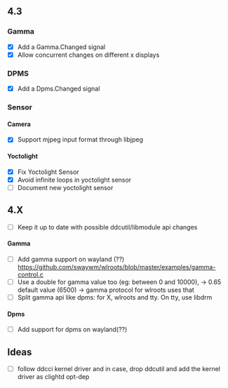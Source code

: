 ## 4.3

### Gamma
- [x] Add a Gamma.Changed signal
- [x] Allow concurrent changes on different x displays

### DPMS
- [x] Add a Dpms.Changed signal

### Sensor

#### Camera
- [x] Support mjpeg input format through libjpeg

#### Yoctolight
- [x] Fix Yoctolight Sensor
- [x] Avoid infinite loops in yoctolight sensor
- [ ] Document new yoctolight sensor

## 4.X
- [ ] Keep it up to date with possible ddcutil/libmodule api changes

#### Gamma
- [ ] Add gamma support on wayland (??)
https://github.com/swaywm/wlroots/blob/master/examples/gamma-control.c
- [ ] Use a double for gamma value too (eg: between 0 and 10000), -> 0.65 default value (6500) -> gamma protocol for wlroots uses that 
- [ ] Split gamma api like dpms: for X, wlroots and tty. On tty, use libdrm

#### Dpms
- [ ] Add support for dpms on wayland(??)

## Ideas
- [ ] follow ddcci kernel driver and in case, drop ddcutil and add the kernel driver as clightd opt-dep
